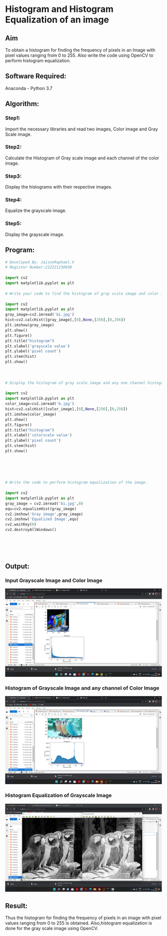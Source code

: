 # Histogram and Histogram Equalization of an image
## Aim
To obtain a histogram for finding the frequency of pixels in an Image with pixel values ranging from 0 to 255. Also write the code using OpenCV to perform histogram equalization.

## Software Required:
Anaconda - Python 3.7

## Algorithm:
### Step1:
Import the necessary libraries and read two images, Color image and Gray Scale image.

### Step2:
Calculate the Histogram of Gray scale image and each channel of the color image.

### Step3:
Display the histograms with their respective images.

### Step4:
Equalize the grayscale image.

### Step5:
Display the grayscale image.



## Program:
```python
# Developed By: JaisonRaphael.V
# Register Number:212221230038

import cv2
import matplotlib.pyplot as plt

# Write your code to find the histogram of gray scale image and color image channels.

import cv2
import matplotlib.pyplot as plt
gray_image=cv2.imread('bi.jpg')
hist=cv2.calcHist([gray_image],[0],None,[256],[0,256])
plt.imshow(gray_image)
plt.show()
plt.figure()
plt.title("histogram")
plt.xlabel('grayscale value')
plt.ylabel('pixel count')
plt.stem(hist)
plt.show()



# Display the histogram of gray scale image and any one channel histogram from color image

import cv2
import matplotlib.pyplot as plt
color_image=cv2.imread('b.jpg')
hist=cv2.calcHist([color_image],[0],None,[256],[0,256])
plt.imshow(color_image)
plt.show()
plt.figure()
plt.title("histogram")
plt.xlabel('colorscale value')
plt.ylabel('pixel count')
plt.stem(hist)
plt.show()





# Write the code to perform histogram equalization of the image. 

import cv2
import matplotlib.pyplot as plt
gray_image = cv2.imread('bi.jpg',0)
equ=cv2.equalizeHist(gray_image)
cv2.imshow('Gray image',gray_image)
cv2.imshow('Equalized Image',equ)
cv2.waitKey(0)
cv2.destroyAllWindows()






```
## Output:
### Input Grayscale Image and Color Image

![output](1.png)

### Histogram of Grayscale Image and any channel of Color Image

![output](2.png)

### Histogram Equalization of Grayscale Image

![output](3.png)

## Result: 
Thus the histogram for finding the frequency of pixels in an image with pixel values ranging from 0 to 255 is obtained. Also,histogram equalization is done for the gray scale image using OpenCV.
